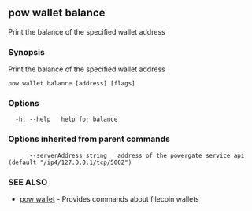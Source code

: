 ## pow wallet balance

Print the balance of the specified wallet address

### Synopsis

Print the balance of the specified wallet address

```
pow wallet balance [address] [flags]
```

### Options

```
  -h, --help   help for balance
```

### Options inherited from parent commands

```
      --serverAddress string   address of the powergate service api (default "/ip4/127.0.0.1/tcp/5002")
```

### SEE ALSO

* [pow wallet](pow_wallet.md)	 - Provides commands about filecoin wallets

